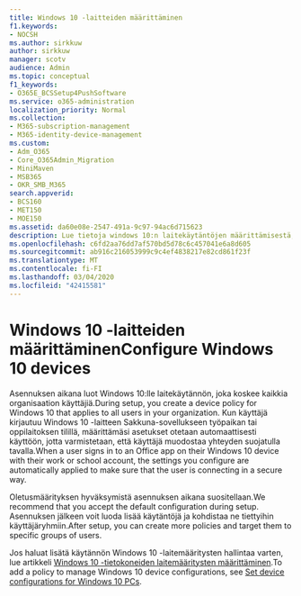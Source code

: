 ```yaml
---
title: Windows 10 -laitteiden määrittäminen
f1.keywords:
- NOCSH
ms.author: sirkkuw
author: sirkkuw
manager: scotv
audience: Admin
ms.topic: conceptual
f1_keywords:
- O365E_BCSSetup4PushSoftware
ms.service: o365-administration
localization_priority: Normal
ms.collection:
- M365-subscription-management
- M365-identity-device-management
ms.custom:
- Adm_O365
- Core_O365Admin_Migration
- MiniMaven
- MSB365
- OKR_SMB_M365
search.appverid:
- BCS160
- MET150
- MOE150
ms.assetid: da60e08e-2547-491a-9c97-94ac6d715623
description: Lue tietoja windows 10:n laitekäytäntöjen määrittämisestä, jotka koskevat kaikkia organisaatiosi käyttäjiä, ja varmistamaan, että he muodostavat yhteyden suojatulla tavalla.
ms.openlocfilehash: c6fd2aa76dd7af570bd5d78c6c457041e6a8d605
ms.sourcegitcommit: ab916c216053999c9c4ef4838217e82cd861f23f
ms.translationtype: MT
ms.contentlocale: fi-FI
ms.lasthandoff: 03/04/2020
ms.locfileid: "42415581"
---
```

# <a name="configure-windows-10-devices"></a><span data-ttu-id="f738a-103">Windows 10 -laitteiden määrittäminen</span><span class="sxs-lookup"><span data-stu-id="f738a-103">Configure Windows 10 devices</span></span>

<span data-ttu-id="f738a-104">Asennuksen aikana luot Windows 10:lle laitekäytännön, joka koskee kaikkia organisaation käyttäjiä.</span><span class="sxs-lookup"><span data-stu-id="f738a-104">During setup, you create a device policy for Windows 10 that applies to all users in your organization.</span></span> <span data-ttu-id="f738a-105">Kun käyttäjä kirjautuu Windows 10 -laitteen Sakkuna-sovellukseen työpaikan tai oppilaitoksen tilillä, määrittämäsi asetukset otetaan automaattisesti käyttöön, jotta varmistetaan, että käyttäjä muodostaa yhteyden suojatulla tavalla.</span><span class="sxs-lookup"><span data-stu-id="f738a-105">When a user signs in to an Office app on their Windows 10 device with their work or school account, the settings you configure are automatically applied to make sure that the user is connecting in a secure way.</span></span>
  
<span data-ttu-id="f738a-106">Oletusmäärityksen hyväksymistä asennuksen aikana suositellaan.</span><span class="sxs-lookup"><span data-stu-id="f738a-106">We recommend that you accept the default configuration during setup.</span></span> <span data-ttu-id="f738a-107">Asennuksen jälkeen voit luoda lisää käytäntöjä ja kohdistaa ne tiettyihin käyttäjäryhmiin.</span><span class="sxs-lookup"><span data-stu-id="f738a-107">After setup, you can create more policies and target them to specific groups of users.</span></span>
  
<span data-ttu-id="f738a-108">Jos haluat lisätä käytännön Windows 10 -laitemääritysten hallintaa varten, lue artikkeli [Windows 10 -tietokoneiden laitemääritysten määrittäminen](protection-settings-for-windows-10-pcs.md).</span><span class="sxs-lookup"><span data-stu-id="f738a-108">To add a policy to manage Windows 10 device configurations, see [Set device configurations for Windows 10 PCs](protection-settings-for-windows-10-pcs.md).</span></span>
  

